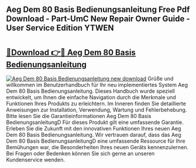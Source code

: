 ## Aeg Dem 80 Basis Bedienungsanleitung Free Pdf Download - Part-UmC New Repair Owner Guide - User Service Edition YTWEN

# <h2><a href="http://df2rh4.blite.top/?on=Aeg+Dem+80+Basis+Bedienungsanleitung">🔗Download 👉🔴 Aeg Dem 80 Basis Bedienungsanleitung</a></h2>

[![Aeg Dem 80 Basis Bedienungsanleitung new download](https://i.imgur.com/lujVjoI.png)](http://df2rh4.blite.top/?on=Aeg+Dem+80+Basis+Bedienungsanleitung)
Grüße und willkommen im Benutzerhandbuch für Ihr neu implementiertes System Aeg Dem 80 Basis Bedienungsanleitung. Dieses Handbuch wurde speziell entwickelt, um Ihnen die einfache Navigation durch die Merkmale und Funktionen Ihres Produkts zu erleichtern. Im Inneren finden Sie detaillierte Anweisungen zur Installation, Verwendung, Wartung und Fehlerbehebung. Bitte lesen Sie die Garantieinformationen Aeg Dem 80 Basis BedienungsanleitungD Für dieses Produkt gilt eine umfassende Garantie. Erleben Sie die Zukunft mit den innovativen Funktionen Ihres neuen Aeg Dem 80 Basis Bedienungsanleitung. Wir vertrauen darauf, dass das Aeg Dem 80 Basis BedienungsanleitungD eine umfassende Ressource für Ihre Bemühungen war, die Besonderheiten Ihres neuen Geräts kennenzulernen. Bei Fragen oder Bedenken können Sie sich gerne an unseren Kundenservice wenden.
